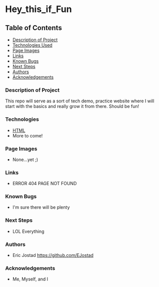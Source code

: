 # Hey_this_if_Fun


## Table of Contents

- [Description of Project](#description-of-Project)
- [Technologies Used](#technologies)
- [Page Images](#page-images)
- [Links](#links) 
- [Known Bugs](#known-bugs)
- [Next Steps](#next-steps)
- [Authors](#authors)
- [Acknowledgements](#acknowledgements)

### Description of Project

This repo will serve as a sort of tech demo, practice website where I will start with the basics and really grow it from there. Should be fun! 

### Technologies

- [HTML](https://html.com/)
- More to come!

### Page Images

- None...yet ;)

### Links

- ERROR 404 PAGE NOT FOUND 

### Known Bugs

- I'm sure there will be plenty 

### Next Steps

- LOL Everything 


### Authors
- Eric Jostad https://github.com/EJostad


### Acknowledgements
- Me, Myself, and I
